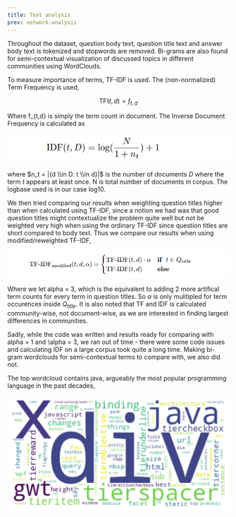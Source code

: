 ```yaml
---
title: Text analysis
prev: network-analysis
---
```



Throughout the dataset, question body text, question title text and answer body text is tokenized and stopwords are removed. Bi-grams are also found for semi-contextual visualization of discussed topics in different communities using WordClouds.


To measure importance of terms, TF-IDF is used. The (non-normalized) Term Frequency is used,

$$ \text{TF}(t,d) = f_{t,d} $$

Where f_{t,d} is simply the term count in document. The Inverse Document Frequency is calculated as 

<img src="/images/idf.png" width="600" />

where $n_t = |{d \\in D: t \\in d}|$ is the number of documents $D$ where the term $t$ appears at least once. N is total number of documents in corpus. The logbase used is in our case log10.

We then tried comparing our results when weighting question titles higher than when calculated using TF-IDF, since a notion we had was that good question titles might contextualize the problem quite well but not be weighted very high when using the ordinary TF-IDF since question titles are short compared to body text. Thus we compare our results when using modified/reweighted TF-IDF,


<img src="/images/modtfidf.png" width="600" />


Where we let alpha = 3, which is the equivalent to adding 2 more artifical term counts for every term in question titles. So $\alpha$ is only mulitipled for term occurences inside $Q_{title}$. It is also noted that TF and IDF is calculated community-wise, not document-wise, as we are interested in finding largest differences in communities.


Sadly, while the code was written and results ready for comparing with alpha = 1 and \alpha = 3, we ran out of time - there were some code issues and calculating IDF on a large corpus took quite a long time. Making bi-gram wordclouds for semi-contextual terms to compare with, we also did not.


The top wordcloud contains java, argueably the most popular programming language in the past decades,

<img src="/images/wd1.png" width="600" />


